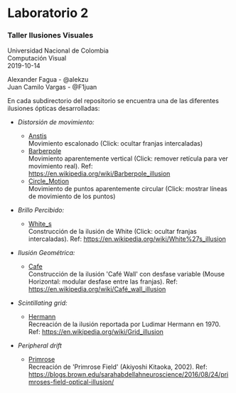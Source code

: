 # Laboratorio 2
### Taller Ilusiones Visuales

Universidad Nacional de Colombia\
Computación Visual\
2019-10-14

Alexander Fagua - @alekzu\
Juan Camilo Vargas - @F1juan

En cada subdirectorio del repositorio se encuentra una de las diferentes ilusiones ópticas desarrolladas:

- *Distorsión de movimiento:*
  - [Anstis](Anstis)\
  Movimiento escalonado (Click: ocultar franjas intercaladas)
  - [Barberpole](Barberpole)\
  Movimiento aparentemente vertical (Click: remover retícula para ver movimiento real). Ref: https://en.wikipedia.org/wiki/Barberpole_illusion
  - [Circle_Motion](Circle_Motion)\
  Movimiento de puntos aparentemente circular (Click: mostrar líneas de movimiento de los puntos)

- *Brillo Percibido:*
  - [White_s](White_s)\
  Construcción de la ilusión de White (Click: ocultar franjas intercaladas). Ref: https://en.wikipedia.org/wiki/White%27s_illusion

- *Ilusión Geométrica:*
  - [Cafe](cafe)\
  Construcción de la ilusión 'Café Wall' con desfase variable (Mouse Horizontal: modular desfase entre las franjas). Ref: https://en.wikipedia.org/wiki/Café_wall_illusion

- *Scintillating grid:*
  - [Hermann](Hermann)\
  Recreación de la ilusión reportada por Ludimar Hermann en 1970. Ref: https://en.wikipedia.org/wiki/Grid_illusion

- *Peripheral drift*
  - [Primrose](Primrose)\
  Recreación de 'Primrose Field' (Akiyoshi Kitaoka, 2002). Ref: https://blogs.brown.edu/sarahabdellahneuroscience/2016/08/24/primroses-field-optical-illusion/

